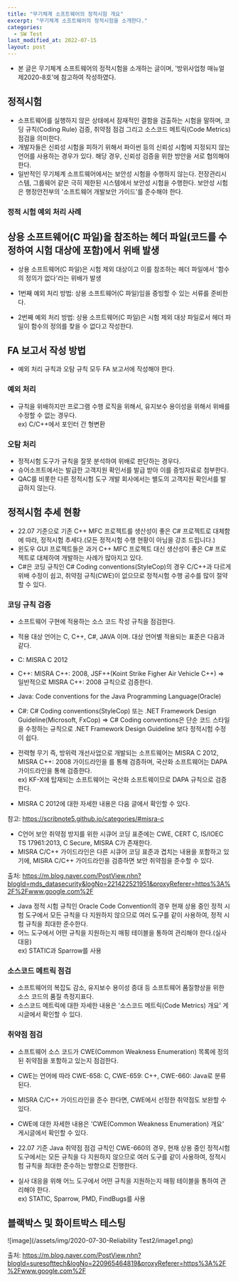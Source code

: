 ```yaml
---
title: "무기체계 소프트웨어의 정적시험 개요"
excerpt: "무기체계 소프트웨어의 정적시험을 소개한다."
categories:
  - SW Test
last_modified_at: 2022-07-15
layout: post
---
```

- 본 글은 무기체계 소프트웨어의 정적시험을 소개하는 글이며, '방위사업청 매뉴얼 제2020-8호'에 참고하여 작성하였다.


## 정적시험
- 소프트웨어를 실행하지 않은 상태에서 잠재적인 결함을 검출하는 시험을 말하며, 코딩 규칙(Coding Rule) 검증, 취약점 점검 그리고 소스코드 메트릭(Code Metrics) 점검을 의미한다.
- 개발자들은 신뢰성 시험을 피하기 위해서 파이썬 등의 신뢰성 시험에 지정되지 않는 언어를 사용하는 경우가 있다. 해당 경우, 신뢰성 검증을 위한 방안을 서로 협의해야 한다.
- 일반적인 무기체계 소프트웨어에서는 보안성 시험을 수행하지 않는다. 전장관리시스템, 그룹웨어 같은 극히 제한된 시스템에서 보안성 시험을 수행한다. 보안성 시험은 행정안전부의 '소프트웨어 개발보안 가이드'를 준수해야 한다.



### 정적 시험 예외 처리 사례


## 상용 소프트웨어(C 파일)을 참조하는 헤더 파일(코드를 수정하여 시험 대상에 포함)에서 위배 발생
- 상용 소프트웨어(C 파일)은 시험 제외 대상이고 이를 참조하는 헤더 파일에서 '함수의 정의가 없다'라는 위배가 발생

- 1번째 예외 처리 방법: 상용 소프트웨어(C 파일)임을 증빙할 수 있는 서류를 준비한다.
- 2번째 예외 처리 방법: 상용 소프트웨어(C 파일)은 시험 제외 대상 파일로서 헤더 파일이 함수의 정의를 찾을 수 없다고 작성한다.



## FA 보고서 작성 방법
- 예외 처리 규칙과 오탐 규칙 모두 FA 보고서에 작성해야 한다.


### 예외 처리
- 규칙을 위배하지만 프로그램 수행 로직을 위해서, 유지보수 용이성을 위해서 위배를 수정할 수 없는 경우다.<br>
ex) C/C++에서 포인터 간 형변환


### 오탐 처리
- 정적시험 도구가 규칙을 잘못 분석하여 위배로 판단하는 경우다.
- 슈어소프트에서는 발급한 고객지원 확인서를 발급 받아 이를 증빙자료로 첨부한다.
- QAC를 비롯한 다른 정적시험 도구 개발 회사에서는 별도의 고객지원 확인서를 발급하지 않는다. 



## 정적시험 추세 현황
- 22.07 기준으로 기존 C++ MFC 프로젝트를 생산성이 좋은 C# 프로젝트로 대체함에 따라, 정적시험 추세다.(모든 정적시험 수행 현황이 아님을 강조 드립니다.)
- 윈도우 GUI 프로젝트들은 과거 C++ MFC 프로젝트 대신 생산성이 좋은 C# 프로젝트로 대체하여 개발하는 사례가 많아지고 있다.
- C#은 코딩 규칙인 C# Coding conventions(StyleCop)의 경우 C/C++과 다르게 위배 수정이 쉽고, 취약점 규칙(CWE)이 없으므로 정적시험 수행 공수를 많이 절약 할 수 있다. 



### 코딩 규칙 검증
- 소프트웨어 구현에 적용하는 소스 코드 작성 규칙을 점검한다.
- 적용 대상 언어는 C, C++, C#, JAVA 이며. 대상 언어별 적용되는 표준은 다음과 같다.
- C: MISRA C 2012
- C++: MISRA C++: 2008, JSF++(Koint Strike Figher Air Vehicle C++) => 일반적으로 MISRA C++: 2008 규칙으로 검증한다.
- Java: Code conventions for the Java Programming Language(Oracle)
- C#: C# Coding conventions(StyleCop) 또는 .NET Framework Design Guideline(Microsoft, FxCop) => C# Coding conventions은 단순 코드 스타일을 수정하는 규칙으로 .NET Framework Design Guideline 보다 정적시험 수정이 쉽다.

- 전력형 무기 즉, 방위력 개선사업으로 개발되는 소프트웨어는 MISRA C 2012, MISRA C++: 2008 가이드라인을 를 통해 검증하며, 국산화 소프트웨어는 DAPA 가이드라인을 통해 검증한다.<br>
ex) KF-X에 탑재되는 소프트웨어는 국산화 소프트웨이므로 DAPA 규칙으로 검증한다.

- MISRA C 2012에 대한 자세한 내용은 다음 글에서 확인할 수 있다.

참고: <https://scribnote5.github.io/categories/#misra-c>

- C언어 보안 취약점 방지를 위한 시큐어 코딩 표준에는 CWE, CERT C, IS/IOEC TS 17961:2013, C Secure, MISRA C가 존재한다.
- MISRA C/C++ 가이드라인은 다른 시큐어 코딩 표준과 겹치는 내용을 포함하고 있기에, MISRA C/C++ 가이드라인을 검증하면 보안 취약점을 준수할 수 있다. 

출처: <https://m.blog.naver.com/PostView.nhn?blogId=mds_datasecurity&logNo=221422521951&proxyReferer=https%3A%2F%2Fwww.google.com%2F>

- Java 정적 시험 규칙인 Oracle Code Convention의 경우 현재 상용 중인 정적 시험 도구에서 모든 규칙을 다 지원하지 않으므로 여러 도구를 같이 사용하여, 정적 시험 규칙을 최대한 준수한다.
- 어느 도구에서 어떤 규칙을 지원하는지 매핑 테이블을 통하여 관리해야 한다.(실사 대응)<br>
ex) STATIC과 Sparrow를 사용



### 소스코드 메트릭 점검
- 소프트웨어의 복잡도 감소, 유지보수 용이성 증대 등 소프트웨어 품질향상을 위한 소스 코드의 품질 측정지표다.
- 소스코드 메트릭에 대한 자세한 내용은 '소스코드 메트릭(Code Metrics) 개요' 게시글에서 확인할 수 있다. 



### 취약점 점검
- 소프트웨어 소스 코드가 CWE(Common Weakness Enumeration) 목록에 정의된 취약점을 포함하고 있는지 점검한다. 
- CWE는 언어에 따라 CWE-658: C, CWE-659: C++, CWE-660: Java로 분류된다.
- MISRA C/C++ 가이드라인을 준수 한다면, CWE에서 선정한 취약점도 보완할 수 있다. 
- CWE에 대한 자세한 내용은 'CWE(Common Weakness Enumeration) 개요' 게시글에서 확인할 수 있다.

 - 22.07 기준 Java 취약점 점검 규칙인 CWE-660의 경우, 현재 상용 중인 정적시험 도구에서는 모든 규칙을 다 지원하지 않으므로 여러 도구를 같이 사용하여, 정적시험 규칙을 최대한 준수하는 방향으로 진행한다.
- 실사 대응을 위해 어느 도구에서 어떤 규칙을 지원하는지 매핑 테이블을 통하여 관리해야 한다.<br>
ex) STATIC, Sparrow, PMD, FindBugs를 사용



## 블랙박스 및 화이트박스 테스팅

![image](/assets/img/2020-07-30-Reliability Test2/image1.png)


출처: <https://m.blog.naver.com/PostView.nhn?blogId=suresofttech&logNo=220965464819&proxyReferer=https%3A%2F%2Fwww.google.com%2F>

